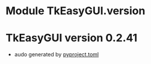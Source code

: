 # Module TkEasyGUI.version

# TkEasyGUI version 0.2.41

- audo generated by [pyproject.toml](https://github.com/kujirahand/tkeasygui-python/blob/main/pyproject.toml)
